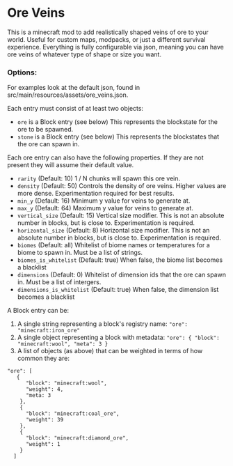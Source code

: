 # Ore Veins

This is a minecraft mod to add realistically shaped veins of ore to your world. Useful for custom maps, modpacks, or just a different survival experience. Everything is fully configurable via json, meaning you can have ore veins of whatever type of shape or size you want.

### Options:

For examples look at the default json, found in src/main/resources/assets/ore_veins.json.

Each entry must consist of at least two objects:

* `ore` is a Block entry (see below) This represents the blockstate for the ore to be spawned.
* `stone` is a Block entry (see below) This represents the blockstates that the ore can spawn in.

Each ore entry can also have the following properties. If they are not present they will assume their default value.

* `rarity` (Default: 10) 1 / N chunks will spawn this ore vein.
* `density` (Default: 50) Controls the density of ore veins. Higher values are more dense. Experimentation required for best results.
* `min_y` (Default: 16) Minimum y value for veins to generate at.
* `max_y` (Default: 64) Maximum y value for veins to generate at.
* `vertical_size` (Default: 15) Vertical size modifier. This is not an absolute number in blocks, but is close to. Experimentation is required.
* `horizontal_size` (Default: 8) Horizontal size modifier. This is not an absolute number in blocks, but is close to. Experimentation is required.
* `biomes` (Default: all) Whitelist of biome names or temperatures for a biome to spawn in. Must be a list of strings.
* `biomes_is_whitelist` (Default: true) When false, the biome list becomes a blacklist
* `dimensions` (Default: 0) Whitelist of dimension ids that the ore can spawn in. Must be a list of intergers.
* `dimensions_is_whitelist` (Default: true) When false, the dimension list becomes a blacklist

A Block entry can be:

1. A single string representing a block's registry name: `"ore": "minecraft:iron_ore"`
2. A single object representing a block with metadata: `"ore": { "block": "minecraft:wool", "meta": 3 }`
3. A list of objects (as above) that can be weighted in terms of how common they are:
```
"ore": [
   {
      "block": "minecraft:wool",
      "weight": 4,
      "meta: 3
    },
    {
      "block": "minecraft:coal_ore",
      "weight": 39
    },
    {
      "block": "minecraft:diamond_ore",
      "weight": 1
    }
  ]
```
